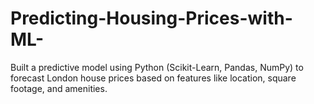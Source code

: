 # Predicting-Housing-Prices-with-ML-
Built a predictive model using Python (Scikit-Learn, Pandas, NumPy) to forecast London house prices based on features like location, square footage, and amenities. 
